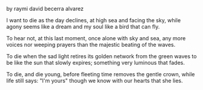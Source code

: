 by raymi david becerra alvarez

I want to die as the day declines, 
at high sea and facing the sky, 
while agony seems like a dream 
and my soul like a bird that can fly. 

To hear not, at this last moment, 
once alone with sky and sea, 
any more voices nor weeping prayers 
than the majestic beating of the waves. 

To die when the sad light retires 
its golden network from the green waves 
to be like the sun that slowly expires; 
something very luminous that fades. 

To die, and die young, before 
fleeting time removes the gentle crown, 
while life still says: "I'm yours" 
though we know with our hearts that she lies.
